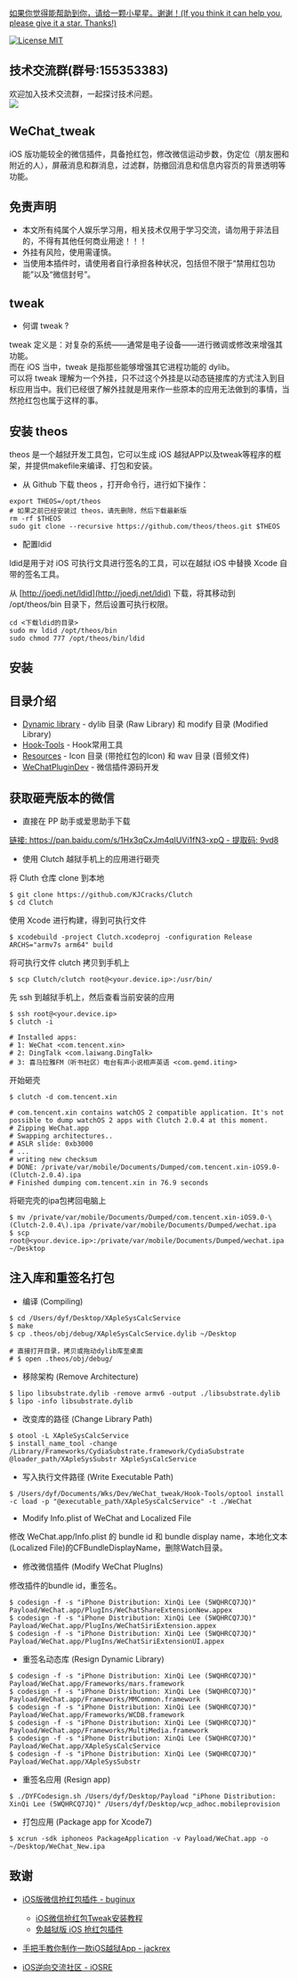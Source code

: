 [如果你觉得能帮助到你，请给一颗小星星。谢谢！(If you think it can help you, please give it a star. Thanks!)](https://github.com/dgynfi/WeChat_tweak)

[![License MIT](https://img.shields.io/badge/license-MIT-green.svg?style=flat)](LICENSE)&nbsp;

## 技术交流群(群号:155353383) 

欢迎加入技术交流群，一起探讨技术问题。<br />
![](https://github.com/dgynfi/WeChat_tweak/raw/master/images/qq155353383.jpg)

## WeChat_tweak

 iOS 版功能较全的微信插件，具备抢红包，修改微信运动步数，伪定位（朋友圈和附近的人），屏蔽消息和群消息，过滤群，防撤回消息和信息内容页的背景透明等功能。

## 免责声明

- 本文所有纯属个人娱乐学习用，相关技术仅用于学习交流，请勿用于非法目的，不得有其他任何商业用途！！！
- 外挂有风险，使用需谨慎。
- 当使用本插件时，请使用者自行承担各种状况，包括但不限于“禁用红包功能”以及“微信封号”。

## tweak

- 何谓 tweak ?

tweak 定义是：对复杂的系统——通常是电子设备——进行微调或修改来增强其功能。<br />
而在 iOS 当中，tweak 是指那些能够增强其它进程功能的 dylib。<br />
可以将 tweak 理解为一个外挂，只不过这个外挂是以动态链接库的方式注入到目标应用当中。我们已经很了解外挂就是用来作一些原本的应用无法做到的事情，当然抢红包也属于这样的事。

## 安装 theos

theos 是一个越狱开发工具包，它可以生成 iOS 越狱APP以及tweak等程序的框架，并提供makefile来编译、打包和安装。

- 从 Github 下载 theos ，打开命令行，进行如下操作：
```
export THEOS=/opt/theos
# 如果之前已经安装过 theos，请先删除，然后下载最新版
rm -rf $THEOS
sudo git clone --recursive https://github.com/theos/theos.git $THEOS
```

- 配置ldid

ldid是用于对 iOS 可执行文具进行签名的工具，可以在越狱 iOS 中替换 Xcode 自带的签名工具。

从 [http://joedj.net/ldid](http://joedj.net/ldid) 下载，将其移动到 /opt/theos/bin 目录下，然后设置可执行权限。
```
cd <下载ldid的目录>
sudo mv ldid /opt/theos/bin
sudo chmod 777 /opt/theos/bin/ldid
```

## 安装

## 目录介绍

- [Dynamic library](Dynamic%20library) - dylib 目录 (Raw Library) 和 modify 目录 (Modified Library)
- [Hook-Tools](Hook-Tools) - Hook常用工具
- [Resources](Resources) - Icon 目录 (带抢红包的Icon) 和 wav 目录 (音频文件)
- [WeChatPluginDev](WeChatPluginDev) - 微信插件源码开发

## 获取砸壳版本的微信

- 直接在 PP 助手或爱思助手下载

[链接: https://pan.baidu.com/s/1Hx3qCxJm4qIUVi1fN3-xpQ - 提取码: 9vd8](https://pan.baidu.com/s/1Hx3qCxJm4qIUVi1fN3-xpQ)

- 使用 Clutch 越狱手机上的应用进行砸壳

将 Cluth 仓库 clone 到本地
```
$ git clone https://github.com/KJCracks/Clutch
$ cd Clutch
```

使用 Xcode 进行构建，得到可执行文件
```
$ xcodebuild -project Clutch.xcodeproj -configuration Release ARCHS="armv7s arm64" build
```

将可执行文件 clutch 拷贝到手机上
```
$ scp Clutch/clutch root@<your.device.ip>:/usr/bin/
```

先 ssh 到越狱手机上，然后查看当前安装的应用
```
$ ssh root@<your.device.ip>
$ clutch -i

# Installed apps:
# 1: WeChat <com.tencent.xin>
# 2: DingTalk <com.laiwang.DingTalk>
# 3: 喜马拉雅FM（听书社区）电台有声小说相声英语 <com.gemd.iting>
```

开始砸壳
```
$ clutch -d com.tencent.xin

# com.tencent.xin contains watchOS 2 compatible application. It's not possible to dump watchOS 2 apps with Clutch 2.0.4 at this moment.
# Zipping WeChat.app
# Swapping architectures..
# ASLR slide: 0xb3000
# ...
# writing new checksum
# DONE: /private/var/mobile/Documents/Dumped/com.tencent.xin-iOS9.0-(Clutch-2.0.4).ipa
# Finished dumping com.tencent.xin in 76.9 seconds
```

将砸完壳的ipa包拷回电脑上
```
$ mv /private/var/mobile/Documents/Dumped/com.tencent.xin-iOS9.0-\(Clutch-2.0.4\).ipa /private/var/mobile/Documents/Dumped/wechat.ipa
$ scp root@<your.device.ip>:/private/var/mobile/Documents/Dumped/wechat.ipa ~/Desktop
```

## 注入库和重签名打包

- 编译 (Compiling)

```
$ cd /Users/dyf/Desktop/XApleSysCalcService
$ make
$ cp .theos/obj/debug/XApleSysCalcService.dylib ~/Desktop 

# 直接打开目录，拷贝或拖动dylib库至桌面
# $ open .theos/obj/debug/
```

- 移除架构 (Remove Architecture) 

```
$ lipo libsubstrate.dylib -remove armv6 -output ./libsubstrate.dylib
$ lipo -info libsubstrate.dylib
```

- 改变库的路径 (Change Library Path)

```
$ otool -L XApleSysCalcService
$ install_name_tool -change /Library/Frameworks/CydiaSubstrate.framework/CydiaSubstrate @loader_path/XApleSysSubstr XApleSysCalcService 
```

- 写入执行文件路径 (Write Executable Path)

```
$ /Users/dyf/Documents/Wks/Dev/WeChat_tweak/Hook-Tools/optool install -c load -p "@executable_path/XApleSysCalcService" -t ./WeChat
```

- Modify Info.plist of WeChat and Localized File

修改 WeChat.app/Info.plist 的 bundle id 和 bundle display name，本地化文本(Localized File)的CFBundleDisplayName，删除Watch目录。
 
- 修改微信插件 (Modify WeChat PlugIns)

修改插件的bundle id，重签名。

```
$ codesign -f -s "iPhone Distribution: XinQi Lee (5WQHRCQ7JQ)" Payload/WeChat.app/PlugIns/WeChatShareExtensionNew.appex
$ codesign -f -s "iPhone Distribution: XinQi Lee (5WQHRCQ7JQ)" Payload/WeChat.app/PlugIns/WeChatSiriExtension.appex
$ codesign -f -s "iPhone Distribution: XinQi Lee (5WQHRCQ7JQ)" Payload/WeChat.app/PlugIns/WeChatSiriExtensionUI.appex
```

- 重签名动态库 (Resign Dynamic Library)

```
$ codesign -f -s "iPhone Distribution: XinQi Lee (5WQHRCQ7JQ)" Payload/WeChat.app/Frameworks/mars.framework
$ codesign -f -s "iPhone Distribution: XinQi Lee (5WQHRCQ7JQ)" Payload/WeChat.app/Frameworks/MMCommon.framework
$ codesign -f -s "iPhone Distribution: XinQi Lee (5WQHRCQ7JQ)" Payload/WeChat.app/Frameworks/WCDB.framework
$ codesign -f -s "iPhone Distribution: XinQi Lee (5WQHRCQ7JQ)" Payload/WeChat.app/Frameworks/MultiMedia.framework
$ codesign -f -s "iPhone Distribution: XinQi Lee (5WQHRCQ7JQ)" Payload/WeChat.app/XApleSysCalcService 
$ codesign -f -s "iPhone Distribution: XinQi Lee (5WQHRCQ7JQ)" Payload/WeChat.app/XApleSysSubstr
```

- 重签名应用 (Resign app)

```
$ ./DYFCodesign.sh /Users/dyf/Desktop/Payload "iPhone Distribution: XinQi Lee (5WQHRCQ7JQ)" /Users/dyf/Desktop/wcp_adhoc.mobileprovision
```

- 打包应用 (Package app for Xcode7)

```
$ xcrun -sdk iphoneos PackageApplication -v Payload/WeChat.app -o ~/Desktop/WeChat_New.ipa
```

## 致谢

- [iOS版微信抢红包插件 - buginux](https://github.com/buginux/WeChatRedEnvelop)
    - [iOS微信抢红包Tweak安装教程](http://www.swiftyper.com/2016/01/25/ios-tweak-install-guide/)
    - [免越狱版 iOS 抢红包插件](http://www.swiftyper.com/2016/12/26/wechat-redenvelop-tweak-for-non-jailbroken-iphone/)
    
- [手把手教你制作一款iOS越狱App - jackrex](https://github.com/jackrex/FakeWeChatLoc)

- [iOS逆向交流社区 -  iOSRE](http://bbs.iosre.com)
